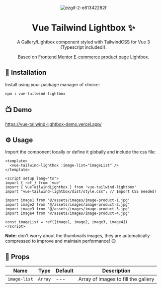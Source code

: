 <div align="center">

![ezgif-2-e81342282f](https://github.com/cn-2k/vue-tailwind-lightbox/assets/59366705/f6b3f948-2d8a-4886-bb8d-b8b6c786bab0)


</div>

<h1 align=center>Vue Tailwind Lightbox ✨</h1>
<p align=center>A Gallery/Lightbox component styled with TailwindCSS for Vue 3 (Typescript included!).</p>
<p align=center>Based on <a href="https://www.frontendmentor.io/challenges/ecommerce-product-page-UPsZ9MJp6" target="_blank">Frontend Mentor E-commerce product page</a> Lightbox.</p>

## 🚀 Installation

Install using your package manager of choice:

```bash
npm i vue-tailwind-lightbox
```

## 📺 Demo

https://vue-tailwind-lightbox-demo.vercel.app/

## ⚙️ Usage

Import the component locally or define it globally and include the css file:

```vue
<template>
  <vue-tailwind-lightbox :image-list="imageList" />
</template>

<script setup lang="ts">
import { ref } from 'vue'
import { VueTailwindLightbox } from 'vue-tailwind-lightbox'
import "vue-tailwind-lightbox/dist/style.css"; // Import CSS needed!

import image1 from '@/assets/images/image-product-1.jpg'
import image2 from '@/assets/images/image-product-2.jpg'
import image3 from '@/assets/images/image-product-3.jpg'
import image4 from '@/assets/images/image-product-4.jpg'

const imageList = ref([image1, image2, image3, image4])
</script>

```

<strong>Note:</strong> don't worry about the thumbnails images, they are automatically compressed to improve and maintain performance! 😉

## 📃 Props

| Name       | Type               | Default | Description                        |
| ---------- | ------------------ | ------- | ---------------------------------- |
| `image-list` | `Array`          |   ---   | Array of images to fill the gallery |
